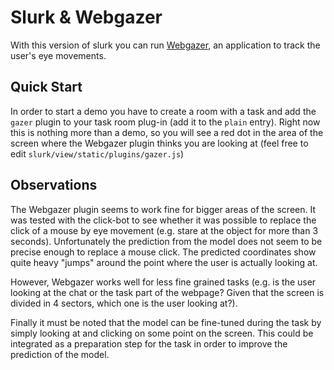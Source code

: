 # Slurk & Webgazer

With this version of slurk you can run [Webgazer](https://webgazer.cs.brown.edu/), an application to track the user's eye movements.

## Quick Start
In order to start a demo you have to create a room with a task and add the ```gazer``` plugin to your task room plug-in (add it to the ```plain``` entry).
Right now this is nothing more than a demo, so you will see a red dot in the area of the screen where the Webgazer plugin thinks you are looking at (feel free to edit ```slurk/view/static/plugins/gazer.js```)

## Observations
The Webgazer plugin seems to work fine for bigger areas of the screen. It was tested with the click-bot to see whether it was possible to replace the click of a mouse by eye movement (e.g. stare at the object for more than 3 seconds).
Unfortunately the prediction from the model does not seem to be precise enough to replace a mouse click.
The predicted coordinates show quite heavy "jumps" around the point where the user is actually looking at.

However, Webgazer works well for less fine grained tasks (e.g. is the user looking at the chat or the task part of the webpage? Given that the screen is divided in 4 sectors, which one is the user looking at?).

Finally it must be noted that the model can be fine-tuned during the task by simply looking at and clicking on some point on the screen. This could be integrated as a preparation step for the task in order to improve the prediction of the model.